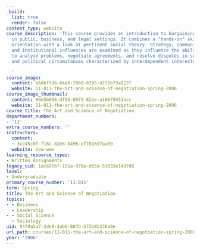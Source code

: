 ```yaml
---
_build:
  list: true
  render: false
content_type: website
course_description: 'This course provides an introduction to bargaining and negotiation
  in public, business, and legal settings. It combines a "hands-on" skill-building
  orientation with a look at pertinent social theory. Strategy, communications, ethics,
  and institutional influences are examined as they influence the ability of actors
  to analyze problems, negotiate agreements, and resolve disputes in social, organizational,
  and political circumstances characterized by interdependent interests.

  '
course_image:
  content: e6d6ffd6-64e6-7968-9195-d275b73a922f
  website: 11-011-the-art-and-science-of-negotiation-spring-2006
course_image_thumbnail:
  content: 00e5b806-df95-0975-82ee-a10679451bcc
  website: 11-011-the-art-and-science-of-negotiation-spring-2006
course_title: The Art and Science of Negotiation
department_numbers:
- '11'
extra_course_numbers: ''
instructors:
  content:
  - 3ce45c0f-f18c-82e8-8496-ef7816d7aa09
  website: ocw-www
learning_resource_types:
- Written Assignments
legacy_uid: 1ac6956f-151a-970a-d65a-53033e1437d8
level:
- Undergraduate
primary_course_number: '11.011'
term: Spring
title: The Art and Science of Negotiation
topics:
- - Business
  - Leadership
- - Social Science
  - Sociology
uid: 94f9a5a7-2de9-4ab6-807b-b72b8b336a0e
url_path: courses/11-011-the-art-and-science-of-negotiation-spring-2006
year: '2006'
---
```

